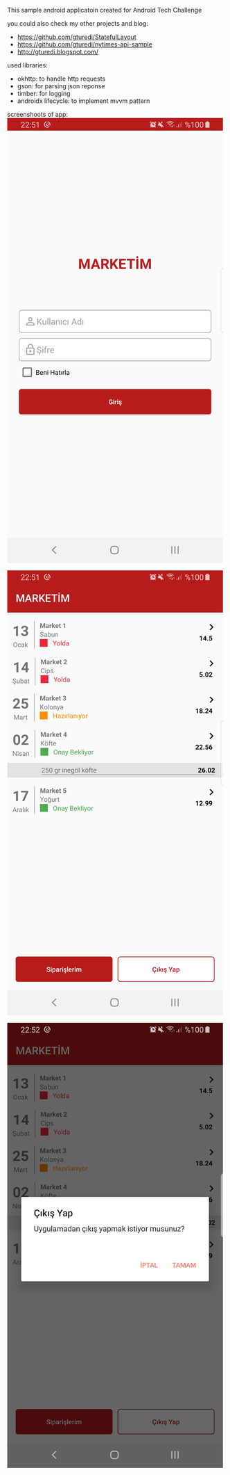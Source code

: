 This sample android applicatoin created for Android Tech Challenge

you could also check my other projects and blog:
- https://github.com/gturedi/StatefulLayout
- https://github.com/gturedi/nytimes-api-sample
- http://gturedi.blogspot.com/

used libraries:
- okhttp: to handle http requests
- gson: for parsing json reponse
- timber: for logging
- androidx lifecycle: to implement mvvm pattern

screenshoots of app:
![ss1](ss/ss1.png)

![ss2](ss/ss2.png)

![ss3](ss/ss3.png)
